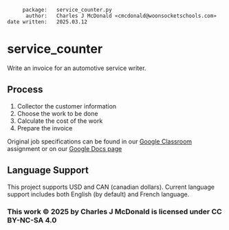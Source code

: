         package:   service_counter.py
          author:   Charles J McDonald «cmcdonald@woonsocketschools.com»
    date written:   2025.03.12
        
# service_counter
Write an invoice for an automotive service writer.

## Process
1. Collector the customer information
2. Choose the work to be done
3. Calculate the cost of the work
4. Prepare the invoice

Original job specifications can be found in our [Google Classroom](https://classroom.google.com/c/NzA4NzMzOTA0NjY3/a/NzU3OTEzNzUwMTUx/details)
assignment or on our [Google Docs page](https://docs.google.com/document/d/1fuRUuIbQBzVM2e12v-EfmxYNYKW67r6EZtr1A9e8i8U/edit?usp=sharing)

## Language Support
This project supports USD and CAN (canadian dollars).
Current language support includes both English (by default) and French language.

### This work © 2025 by Charles J McDonald is licensed under CC BY-NC-SA 4.0
